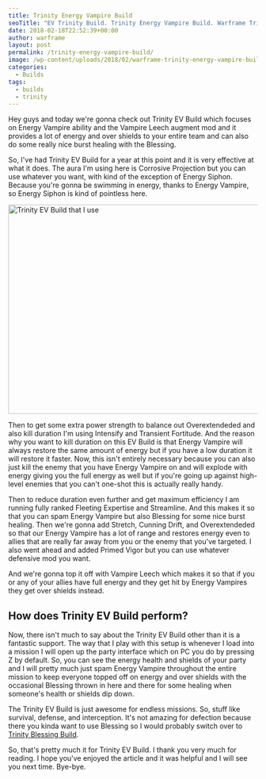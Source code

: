 ```yaml
---
title: Trinity Energy Vampire Build
seoTitle: "EV Trinity Build. Trinity Energy Vampire Build. Warframe Trinity Build."
date: 2018-02-18T22:52:39+00:00
author: warframe
layout: post
permalink: /trinity-energy-vampire-build/
image: /wp-content/uploads/2018/02/warframe-trinity-energy-vampire-build.jpg
categories:
  - Builds
tags:
  - builds
  - trinity
---
```

Hey guys and today we're gonna check out Trinity EV Build which focuses on Energy Vampire ability and the Vampire Leech augment mod and it provides a lot of energy and over shields to your entire team and can also do some really nice burst healing with the Blessing.<!--more-->

So, I've had Trinity EV Build for a year at this point and it is very effective at what it does. The aura I'm using here is Corrosive Projection but you can use whatever you want, with kind of the exception of Energy Siphon. Because you're gonna be swimming in energy, thanks to Energy Vampire, so Energy Siphon is kind of pointless here.

<img src="https://warframeblog.com/wp-content/uploads/2018/02/trinity-ev-build-1024x576.png" title="Warframe Trinity Energy Vampire Build" alt="Trinity EV Build that I use" width="750" height="422" class="alignnone size-large wp-image-905" srcset="https://warframeblog.com/wp-content/uploads/2018/02/trinity-ev-build-1024x576.png 1024w, https://warframeblog.com/wp-content/uploads/2018/02/trinity-ev-build-300x169.png 300w, https://warframeblog.com/wp-content/uploads/2018/02/trinity-ev-build-768x432.png 768w" sizes="(max-width: 750px) 100vw, 750px" />

Then to get some extra power strength to balance out Overextendeded and also kill duration I'm using Intensify and Transient Fortitude. And the reason why you want to kill duration on this EV Build is that Energy Vampire will always restore the same amount of energy but if you have a low duration it will restore it faster. Now, this isn't entirely necessary because you can also just kill the enemy that you have Energy Vampire on and will explode with energy giving you the full energy as well but if you're going up against high-level enemies that you can't one-shot this is actually really handy.

Then to reduce duration even further and get maximum efficiency I am running fully ranked Fleeting Expertise and Streamline. And this makes it so that you can spam Energy Vampire but also Blessing for some nice burst healing. Then we're gonna add Stretch, Cunning Drift, and Overextendeded so that our Energy Vampire has a lot of range and restores energy even to allies that are really far away from you or the enemy that you've targeted. I also went ahead and added Primed Vigor but you can use whatever defensive mod you want.

And we're gonna top it off with Vampire Leech which makes it so that if you or any of your allies have full energy and they get hit by Energy Vampires they get over shields instead.

## How does Trinity EV Build perform?

Now, there isn't much to say about the Trinity EV Build other than it is a fantastic support. The way that I play with this setup is whenever I load into a mission I will open up the party interface which on PC you do by pressing Z by default. So, you can see the energy health and shields of your party and I will pretty much just spam Energy Vampire throughout the entire mission to keep everyone topped off on energy and over shields with the occasional Blessing thrown in here and there for some healing when someone's health or shields dip down.

The Trinity EV Build is just awesome for endless missions. So, stuff like survival, defense, and interception. It's not amazing for defection because there you kinda want to use Blessing so I would probably switch over to [Trinity Blessing Build](https://warframeblog.com/trinity-blessing-build/).

So, that's pretty much it for Trinity EV Build. I thank you very much for reading. I hope you've enjoyed the article and it was helpful and I will see you next time. Bye-bye.